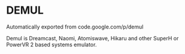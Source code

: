 # DEMUL
Automatically exported from code.google.com/p/demul

Demul is Dreamcast, Naomi, Atomiswave, Hikaru and other SuperH or PowerVR 2 based systems emulator.
